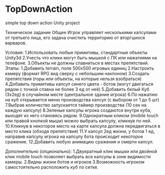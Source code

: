 # TopDownAction
simple top down action Unity project

Техническое задание
Общее
Игрок управляет несколькими капсулами от третьего лица, его задача очистить
территорию от вторгшихся варваров.

Условия:
1.Использовать любые примитивы, стандартные объекты Unity3d
2.Учесть что клики могут быть мышкой с ПК или нажатиями на телефоне.
3.Объекты не должны спавниться в местах препятствий.
Этапы:
1.Добавить terrain, поле 500х500 игровых единиц
2.Настроить камеру (формат RPG вид сверху с небольшим наклоном)
3.Создать препятствия (горы или объекты, на которые нельзя взобраться)
4.Добавить примитивы капсул синего цвета - ботов (могут двигаться рядом с точкой
спавна не более 3 ед от неё)
5.Добавить белый Куб (3х2ед) в случайном месте (центральное здание игрока)
6.По нажатию на куб открывается меню производства капсул (с выбором от 1 до 5 шт)
7.Выбрав количество запускается таймер производства (10 сек на каждую капсулу)
8.Зеленые капсулы игрока создаются внутри куба, выходят из него становясь рядом.
9.Однократным кликом (mobile touch или правой кнопкой мыши) можно выбрать
капсулу, кликнув по ней.
10.Кликнув в некоторое место на карте капсула должна передвигаться в место клика
(обходя препятствия)
11.У капсул 2ед жизни, у ботов 1 ед, направив капсулу игрока на капсулу бота
происходит некоторое сражение.
12.Добавить любую анимацию сражения и смерти капсул.

Дополнительно (опционально):
1.Двукратный клик  мышки или двойной клик mobile touch позволяет выбрать все
капсулы в зоне видимости камеры.
2.Видны жизни ботов и игроков
3.Возможность игроком самостоятельно расположить куб по сетке.
